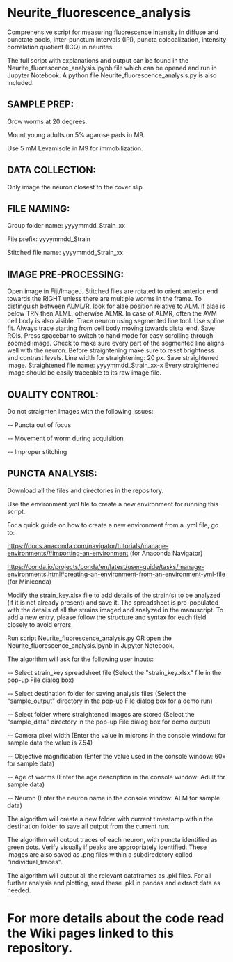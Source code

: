 # Neurite_fluorescence_analysis
Comprehensive script for measuring fluorescence intensity in diffuse and punctate pools, inter-punctum intervals (IPI), puncta colocalization, intensity correlation quotient (ICQ) in neurites.

The full script with explanations and output can be found in the Neurite_fluorescence_analysis.ipynb file which can be opened and run in Jupyter Notebook.
A python file Neurite_fluorescence_analysis.py is also included.

## SAMPLE PREP:

Grow worms at 20 degrees. 

Mount young adults on 5% agarose pads in M9.

Use 5 mM Levamisole in M9 for immobilization.


## DATA COLLECTION: 

Only image the neuron closest to the cover slip. 


## FILE NAMING:

Group folder name: yyyymmdd_Strain_xx

File prefix: yyyymmdd_Strain

Stitched file name: yyyymmdd_Strain_xx


## IMAGE PRE-PROCESSING: 

Open image in Fiji/ImageJ. Stitched files are rotated to orient anterior end towards the RIGHT unless there are multiple worms in the frame. To distinguish between ALML/R, look for alae position relative to ALM. If alae is below TRN then ALML, otherwise ALMR. In case of ALMR, often the AVM cell body is also visible. Trace neuron using segmented line tool. Use spline fit. Always trace starting from cell body moving towards distal end. Save ROIs. Press spacebar to switch to hand mode for easy scrolling through zoomed image. Check to make sure every part of the segmented line aligns well with the neuron. Before straightening make sure to reset brightness and contrast levels. Line width for straightening: 20 px. Save straightened image. Straightened file name: yyyymmdd_Strain_xx-x Every straightened image should be easily traceable to its raw image file.


## QUALITY CONTROL: 

Do not straighten images with the following issues:

-- Puncta out of focus

-- Movement of worm during acquisition

-- Improper stitching


## PUNCTA ANALYSIS: 

Download all the files and directories in the repository.

Use the environment.yml file to create a new environment for running this script. 

  For a quick guide on how to create a new environment from a .yml file, go to:

  https://docs.anaconda.com/navigator/tutorials/manage-environments/#importing-an-environment (for Anaconda Navigator)

  https://conda.io/projects/conda/en/latest/user-guide/tasks/manage-environments.html#creating-an-environment-from-an-environment-yml-file (for Miniconda)

Modify the strain_key.xlsx file to add details of the strain(s) to be analyzed (if it is not already present) and save it. The spreadsheet is pre-populated with the details of all the strains imaged and analyzed in the manuscript. To add a new entry, please follow the structure and syntax for each field closely to avoid errors. 

Run script Neurite_fluorescence_analysis.py OR open the Neurite_fluorescence_analysis.ipynb in Jupyter Notebook.

The algorithm will ask for the following user inputs:

-- Select strain_key spreadsheet file (Select the "strain_key.xlsx" file in the pop-up File dialog box)

-- Select destination folder for saving analysis files (Select the "sample_output" directory in the pop-up File dialog box for a demo run)

-- Select folder where straightened images are stored (Select the "sample_data" directory in the pop-up File dialog box for demo output)

-- Camera pixel width (Enter the value in microns in the console window: for sample data the value is 7.54)

-- Objective magnification (Enter the value used in the console window: 60x for sample data)

-- Age of worms (Enter the age description in the console window: Adult for sample data)

-- Neuron (Enter the neuron name in the console window: ALM for sample data)

The algorithm will create a new folder with current timestamp within the destination folder to save all output from the current run.

The algorithm will output traces of each neuron, with puncta identified as green dots. Verify visually if peaks are appropriately identified. These images are also saved as .png files within a subdiredctory called "individual_traces".

The algorithm will output all the relevant dataframes as .pkl files. For all further analysis and plotting, read these .pkl in pandas and extract data as needed.

# For more details about the code read the Wiki pages linked to this repository.
